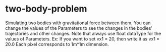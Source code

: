 # two-body-problem
Simulating two bodies with gravitational force between them.
You can change the values of the Parameters to see the changes in the bodies' trajectories and other changes. Note that always use float dataType for the values of Parameters. Ex: If you want to set vx1 = 20, then write it as vx1 = 20.0
Each pixel corresponds to 1m*1m dimension.
